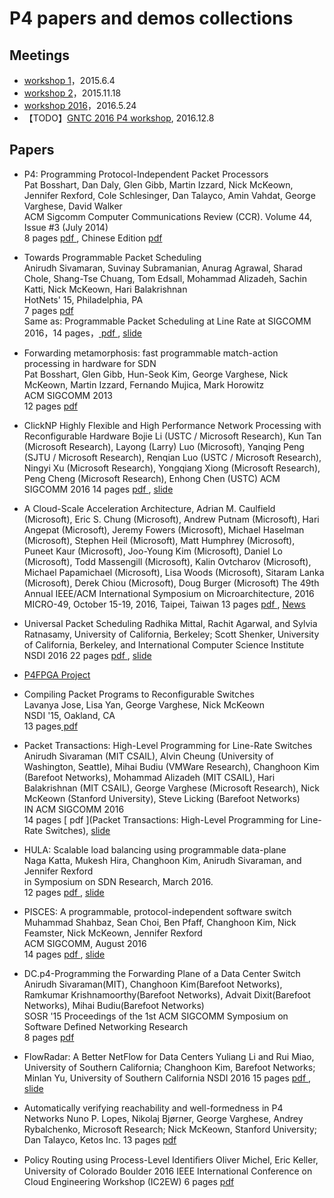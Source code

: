 P4 papers and demos collections
==========


Meetings
----

* [workshop 1](http://p4.org/p4-workshop/)，2015.6.4
* [workshop 2](http://p4.org/p4-workshop-2/)，2015.11.18
* [workshop 2016](http://p4.org/p4-workshop-2016/)，2016.5.24
* 【TODO】[GNTC 2016 P4 workshop](http://www.conference.cn/gntc/2016/), 2016.12.8

Papers
------------------

* P4: Programming Protocol-Independent Packet Processors  
  Pat Bosshart, Dan Daly, Glen Gibb, Martin Izzard, Nick McKeown, Jennifer Rexford, Cole Schlesinger, Dan Talayco, Amin Vahdat, George Varghese, David Walker  
  ACM Sigcomm Computer Communications Review (CCR). Volume 44, Issue #3 (July 2014)  
  8 pages	[ pdf ](http://yuba.stanford.edu/~nickm/papers/v44n3k2-bosshartA.pdf), Chinese Edition [ pdf ](http://yuba.stanford.edu/~nickm/papers/cccf.pdf)

* Towards Programmable Packet Scheduling  
  Anirudh Sivamaran, Suvinay Subramanian, Anurag Agrawal, Sharad Chole, Shang-Tse Chuang, Tom Edsall, Mohammad Alizadeh, Sachin Katti, Nick McKeown, Hari Balakrishnan  
  HotNets' 15, Philadelphia, PA  
  7 pages	[ pdf ](http://yuba.stanford.edu/~nickm/papers/sivaraman.pdf)  
  Same as: Programmable Packet Scheduling at Line Rate at SIGCOMM 2016，14 pages，[ pdf ](http://web.mit.edu/pifo/pifo-sigcomm.pdf), [ slide ](http://conferences.sigcomm.org/sigcomm/2016/files/program/sigcomm/Session01-Paper04-Programmable-Anirudh-Slides.pdf)
* Forwarding metamorphosis: fast programmable match-action processing in hardware for SDN  
  Pat Bosshart, Glen Gibb, Hun-Seok Kim, George Varghese, Nick McKeown, Martin Izzard, Fernando Mujica, Mark Horowitz  
  ACM SIGCOMM 2013  
  12 pages [ pdf ](http://yuba.stanford.edu/~nickm/papers/RMT-SIGCOMM.pdf)
* ClickNP Highly Flexible and High Performance Network Processing with Reconfigurable Hardware
  Bojie Li (USTC / Microsoft Research), Kun Tan (Microsoft Research), Layong (Larry) Luo (Microsoft), Yanqing Peng (SJTU / Microsoft Research), Renqian Luo (USTC / Microsoft Research), Ningyi Xu (Microsoft Research), Yongqiang Xiong (Microsoft Research), Peng Cheng (Microsoft Research), Enhong Chen (USTC)
  ACM SIGCOMM 2016
  14 pages [ pdf ](http://www.microsoft.com/en-us/research/wp-content/uploads/2016/07/main-4.pdf), [ slide ](http://conferences.sigcomm.org/sigcomm/2016/files/program/sigcomm/Session01-Paper01-ClickNP-Bojie-Slides.pdf)
* A Cloud-Scale Acceleration Architecture,  Adrian M. Caulfield (Microsoft), Eric S. Chung (Microsoft), Andrew Putnam (Microsoft), Hari Angepat (Microsoft), Jeremy Fowers (Microsoft), Michael Haselman (Microsoft), Stephen Heil (Microsoft), Matt Humphrey (Microsoft), Puneet Kaur (Microsoft), Joo-Young Kim (Microsoft), Daniel Lo (Microsoft), Todd Massengill (Microsoft), Kalin Ovtcharov (Microsoft), Michael Papamichael (Microsoft), Lisa Woods (Microsoft), Sitaram Lanka (Microsoft), Derek Chiou (Microsoft), Doug Burger (Microsoft)
  The 49th Annual IEEE/ACM International Symposium on Microarchitecture, 2016
  MICRO-49, October 15-19, 2016, Taipei, Taiwan
  13 pages [ pdf ](http://www.microsoft.com/en-us/research/wp-content/uploads/2016/10/Cloud-Scale-Acceleration-Architecture.pdf), [ News ](http://zkread.com/article/1070018.html)
* Universal Packet Scheduling
  Radhika Mittal, Rachit Agarwal, and Sylvia Ratnasamy, University of California, Berkeley; Scott Shenker, University of California, Berkeley, and International Computer Science Institute
  NSDI 2016
  22 pages [ pdf ](https://www.usenix.org/system/files/conference/nsdi16/nsdi16-paper-mittal.pdf), [ slide ](https://www.usenix.org/sites/default/files/conference/protected-files/nsdi16_slides_mittal.pdf)
* [P4FPGA Project](http://p4fpga.github.io/)
* Compiling Packet Programs to Reconfigurable Switches  
  Lavanya Jose, Lisa Yan, George Varghese, Nick McKeown  
  NSDI '15, Oakland, CA  
  13 pages[ pdf ](http://yuba.stanford.edu/~nickm/papers/CompilingPacketPrograms.pdf)
* Packet Transactions: High-Level Programming for Line-Rate Switches  
  Anirudh Sivaraman (MIT CSAIL), Alvin Cheung (University of Washington, Seattle), Mihai Budiu (VMWare Research), Changhoon Kim (Barefoot Networks), Mohammad Alizadeh (MIT CSAIL), Hari Balakrishnan (MIT CSAIL), George Varghese (Microsoft Research), Nick McKeown (Stanford University), Steve Licking (Barefoot Networks)  
  IN ACM SIGCOMM 2016  
  14 pages [ pdf ](Packet Transactions: High-Level Programming for Line-Rate Switches), [ slide ](http://conferences.sigcomm.org/sigcomm/2016/files/program/sigcomm/Session01-Paper02-Packet-Anirudh-Slides.pdf)
* HULA: Scalable load balancing using programmable data-plane  
  Naga Katta, Mukesh Hira, Changhoon Kim, Anirudh Sivaraman, and Jennifer Rexford  
  in Symposium on SDN Research, March 2016.  
  12 pages [ pdf ](http://www.cs.princeton.edu/~jrex/papers/hula16.pdf), [ slide ](http://www.cs.princeton.edu/~jrex/talks/hula16.pptx)
* PISCES: A programmable, protocol-independent software switch  
  Muhammad Shahbaz, Sean Choi, Ben Pfaff, Changhoon Kim, Nick Feamster, Nick McKeown, Jennifer Rexford  
  ACM SIGCOMM, August 2016  
  14 pages [ pdf ](http://www.cs.princeton.edu/~jrex/papers/pisces16.pdf), [ slide ](http://conferences.sigcomm.org/sigcomm/2016/files/program/sigcomm/Session11-Paper02-PISCES-Muhammad-Slides.pdf)
* DC.p4-Programming the Forwarding Plane of a Data Center Switch  
  Anirudh Sivaraman(MIT), Changhoon Kim(Barefoot Networks), Ramkumar Krishnamoorthy(Barefoot Networks), Advait Dixit(Barefoot Networks), Mihai Budiu(Barefoot Networks)  
  SOSR '15 Proceedings of the 1st ACM SIGCOMM Symposium on Software Defined Networking Research  
  8 pages [ pdf ](http://101.96.10.63/web.mit.edu/anirudh/www/sosr-dc-p4.pdf)
* FlowRadar: A Better NetFlow for Data Centers
  Yuliang Li and Rui Miao, University of Southern California; Changhoon Kim, Barefoot Networks; Minlan Yu, University of Southern California
  NSDI 2016
  15 pages [ pdf ](https://www.usenix.org/system/files/conference/nsdi16/nsdi16-paper-li-yuliang.pdf), [slide](https://www.usenix.org/sites/default/files/conference/protected-files/nsdi16_slides_li-yuliang.pdf)
* Automatically verifying reachability and well-formedness in P4 Networks
  Nuno P. Lopes, Nikolaj Bjørner, George Varghese, Andrey Rybalchenko, Microsoft Research; Nick McKeown, Stanford University; Dan Talayco, Ketos Inc.
  13 pages [ pdf ](https://www.microsoft.com/en-us/research/wp-content/uploads/2016/09/p4nod.pdf)
* Policy Routing using Process-Level Identiﬁers
  Oliver Michel, Eric Keller, University of Colorado Boulder
  2016 IEEE International Conference on Cloud Engineering Workshop (IC2EW)
  6 pages [ pdf ](https://olivermichel.github.io/doc/prpl-sds16.pdf)

